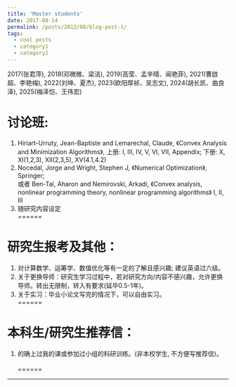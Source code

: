 ```yaml
---
title: 'Master students'
date: 2017-08-14
permalink: /posts/2012/08/blog-post-1/
tags:
  - cool posts
  - category1
  - category2
---
```


2017(张君萍), 2018(邓微微、梁洁), 2019(高莹、孟辛晴、闻艳菲), 2021(曹啟超、李艳梅), 2022(刘坤、夏杰), 2023(欧阳厚祯、吴志文), 2024(胡长凯、曲良泽), 2025(梅泽恺、王伟宏)

讨论班: 
======
1. Hiriart-Urruty, Jean-Baptiste and Lemarechal, Claude, 《Convex Analysis and Minimization Algorithms》, 上册: I, III, IV, V, VI, VII, Appendix;  下册: X,   XI(1,2,3),  XII(2,3,5),  XV(4.1,4.2)<br>   
2. Nocedal, Jorge and Wright, Stephen J, 《Numerical Optimization》, Springer; <br>
或者 Ben-Tal, Aharon and Nemirovski, Arkadi, 《Convex analysis, nonlinear programming theory, nonlinear programming algorithms》 I, II, III<br>
3. 随研究内容设定<br>
======

研究生报考及其他：
======
1. 对计算数学、运筹学、数值优化等有一定的了解且感兴趣; 建议英语过六级。<br>   
2. 关于更换导师：研究生学习过程中，若对研究方向/内容不感兴趣，允许更换导师。转出无限制，转入有要求(延毕0.5-1年)。<br>
3. 关于实习：毕业小论文写完的情况下，可以自由实习。<br>
======

本科生/研究生推荐信：
======
1. 的确上过我的课或参加过小组的科研训练。(非本校学生, 不方便写推荐信)。<br>   
======
------
